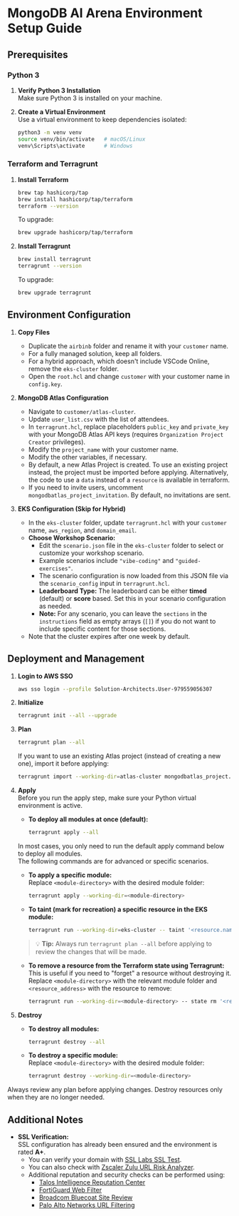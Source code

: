 # MongoDB AI Arena Environment Setup Guide

## Prerequisites

### Python 3
1. **Verify Python 3 Installation**  
   Make sure Python 3 is installed on your machine.

2. **Create a Virtual Environment**  
   Use a virtual environment to keep dependencies isolated:
   ```bash
   python3 -m venv venv
   source venv/bin/activate   # macOS/Linux
   venv\Scripts\activate      # Windows
   ```

### Terraform and Terragrunt
1. **Install Terraform**  
   ```bash
   brew tap hashicorp/tap
   brew install hashicorp/tap/terraform
   terraform --version
   ```
   To upgrade:
   ```bash
   brew upgrade hashicorp/tap/terraform
   ```

2. **Install Terragrunt**  
   ```bash
   brew install terragrunt
   terragrunt --version
   ```
   To upgrade:
   ```bash
   brew upgrade terragrunt
   ```

## Environment Configuration

1. **Copy Files**  
   - Duplicate the `airbinb` folder and rename it with your `customer` name.
   - For a fully managed solution, keep all folders.  
   - For a hybrid approach, which doesn't include VSCode Online, remove the `eks-cluster` folder.
   - Open the `root.hcl` and change `customer` with your customer name in `config.key`.

2. **MongoDB Atlas Configuration**  
   - Navigate to `customer/atlas-cluster`.  
   - Update `user_list.csv` with the list of attendees.  
   - In `terragrunt.hcl`, replace placeholders `public_key` and `private_key` with your MongoDB Atlas API keys (requires `Organization Project Creator` privileges).
   - Modify the `project_name` with your customer name.
   - Modify the other variables, if necessary.
   - By default, a new Atlas Project is created. To use an existing project instead, the project must be imported before applying. Alternatively, the code to use a `data` instead of a `resource` is available in terraform.
   - If you need to invite users, uncomment `mongodbatlas_project_invitation`. By default, no invitations are sent.

3. **EKS Configuration (Skip for Hybrid)**  
   - In the `eks-cluster` folder, update `terragrunt.hcl` with your `customer` name, `aws_region`, and `domain_email`.  
   - **Choose Workshop Scenario:**  
     - Edit the `scenario.json` file in the `eks-cluster` folder to select or customize your workshop scenario.  
     - Example scenarios include `"vibe-coding"` and `"guided-exercises"`.  
     - The scenario configuration is now loaded from this JSON file via the `scenario_config` input in `terragrunt.hcl`.
     - **Leaderboard Type:** The leaderboard can be either **timed** (default) or **score** based. Set this in your scenario configuration as needed.
     - **Note:** For any scenario, you can leave the `sections` in the `instructions` field as empty arrays (`[]`) if you do not want to include specific content for those sections.
   - Note that the cluster expires after one week by default.

## Deployment and Management

1. **Login to AWS SSO**  
   ```bash
   aws sso login --profile Solution-Architects.User-979559056307
   ```

2. **Initialize**  
   ```bash
   terragrunt init --all --upgrade
   ```

3. **Plan**  
   ```bash
   terragrunt plan --all
   ```

   If you want to use an existing Atlas project (instead of creating a new one), import it before applying:
   ```bash
   terragrunt import --working-dir=atlas-cluster mongodbatlas_project.project <project_id>
   ```

4. **Apply**  
   Before you run the apply step, make sure your Python virtual environment is active.

   - **To deploy all modules at once (default):**
     ```bash
     terragrunt apply --all
     ```

   In most cases, you only need to run the default apply command below to deploy all modules.  
   The following commands are for advanced or specific scenarios.

   - **To apply a specific module:**  
     Replace `<module-directory>` with the desired module folder:
     ```bash
     terragrunt apply --working-dir=<module-directory>
     ```

   - **To taint (mark for recreation) a specific resource in the EKS module:**
     ```bash
     terragrunt run --working-dir=eks-cluster -- taint '<resource.name>'
     ```

   > 💡 **Tip:** Always run `terragrunt plan --all` before applying to review the changes that will be made.

   - **To remove a resource from the Terraform state using Terragrunt:**  
     This is useful if you need to "forget" a resource without destroying it.  
     Replace `<module-directory>` with the relevant module folder and `<resource_address>` with the resource to remove:
     ```bash
     terragrunt run --working-dir=<module-directory> -- state rm '<resource_address>'
     ```

5. **Destroy**  
   - **To destroy all modules:**  
     ```bash
     terragrunt destroy --all
     ```
   - **To destroy a specific module:**  
     Replace `<module-directory>` with the desired module folder:
     ```bash
     terragrunt destroy --working-dir=<module-directory>
     ```

Always review any plan before applying changes. Destroy resources only when they are no longer needed.

## Additional Notes

- **SSL Verification:**  
  SSL configuration has already been ensured and the environment is rated **A+**.
  - You can verify your domain with [SSL Labs SSL Test](https://www.ssllabs.com/ssltest/analyze.html).
  - You can also check with [Zscaler Zulu URL Risk Analyzer](https://zulu.zscaler.com/).
  - Additional reputation and security checks can be performed using:
    - [Talos Intelligence Reputation Center](https://talosintelligence.com/reputation_center/)  
    - [FortiGuard Web Filter](https://www.fortiguard.com/webfilter)  
    - [Broadcom Bluecoat Site Review](https://sitereview.bluecoat.com/)
    - [Palo Alto Networks URL Filtering](https://urlfiltering.paloaltonetworks.com/)
